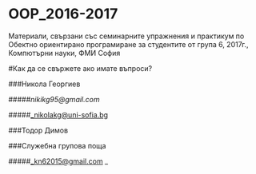 # OOP_2016-2017
Материали, свързани със семинарните упражнения и практикум по Обектно ориентирано програмиране за студентите от група 6, 2017г., Компютърни науки, ФМИ София

#Как да се свържете ако имате въпроси?

###Никола Георгиев 

#####_nikikg95@gmail.com_

#####_nikolakg@uni-sofia.bg

###Тодор Димов 

###Служебна групова поща

#####_kn62015@gmail.com _
